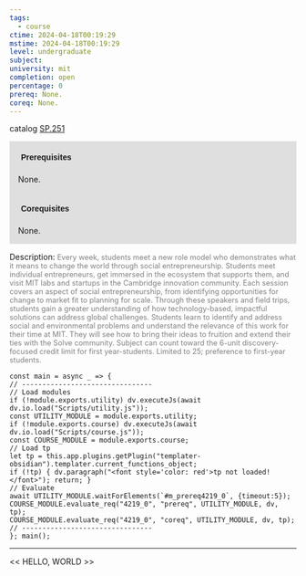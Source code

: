 ```yaml
---
tags:
  - course
ctime: 2024-04-18T00:19:29
mstime: 2024-04-18T00:19:29
level: undergraduate
subject: 
university: mit
completion: open
percentage: 0
prereq: None.
coreq: None.
---
```


catalog [SP.251](http://student.mit.edu/catalog/mSPa.html#SP.251)

<span style="display: block; padding: 15px; background-color: rgb(100, 100, 100, 0.2);"><font id="m_prereq4219_0" style="display: block; font-family: Arial, sans-serif; font-weight: bold; padding: 5px">Prerequisites</font><br><span id="prereq4219_0">None.</span></span>
<span style="display: block; padding: 15px; background-color: rgb(100, 100, 100, 0.2);"><font id="m_coreq4219_0" style="display: block; font-family: Arial, sans-serif; font-weight: bold; padding: 5px">Corequisites</font><br><span id="coreq4219_0">None.</span></span>

<font style="">Description:</font>
<font style="color: grey; font-size: 0.8rem;">Every week, students meet a new role model who demonstrates what it means to change the world through social entrepreneurship. Students meet individual entrepreneurs, get immersed in the ecosystem that supports them, and visit MIT labs and startups in the Cambridge innovation community. Each session covers an aspect of social entrepreneurship, from identifying opportunities for change to market fit to planning for scale. Through these speakers and field trips, students gain a greater understanding of how technology-based, impactful solutions can address global challenges. Students learn to identify and address social and environmental problems and understand the relevance of this work for their time at MIT. They will see how to bring their ideas to fruition and extend their ties with the Solve community. Subject can count toward the 6-unit discovery-focused credit limit for first year-students. Limited to 25; preference to first-year students.</font>

```dataviewjs
const main = async _ => {
// --------------------------------
// Load modules
if (!module.exports.utility) dv.executeJs(await dv.io.load("Scripts/utility.js"));
const UTILITY_MODULE = module.exports.utility;
if (!module.exports.course) dv.executeJs(await dv.io.load("Scripts/course.js"));
const COURSE_MODULE = module.exports.course;
// Load tp
let tp = this.app.plugins.getPlugin("templater-obsidian").templater.current_functions_object;
if (!tp) { dv.paragraph("<font style='color: red'>tp not loaded!</font>"); return; }
// Evaluate
await UTILITY_MODULE.waitForElements(`#m_prereq4219_0`, {timeout:5});
COURSE_MODULE.evaluate_req("4219_0", "prereq", UTILITY_MODULE, dv, tp);
COURSE_MODULE.evaluate_req("4219_0", "coreq", UTILITY_MODULE, dv, tp);
// --------------------------------
}; main();
```

---

<< HELLO, WORLD >>
